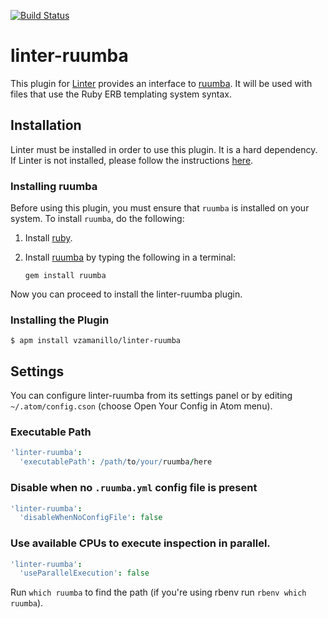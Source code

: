 [![Build Status](https://travis-ci.org/vzamanillo/linter-ruumba.svg?branch=master)](https://travis-ci.org/vzamanillo/linter-ruumba)

# linter-ruumba

This plugin for [Linter](https://github.com/AtomLinter/Linter) provides an
interface to [ruumba](https://github.com/ericqweinstein/ruumba). It will be used with
files that use the Ruby ERB templating system syntax.

## Installation

Linter must be installed in order to use this plugin. It is a hard dependency.
If Linter is not installed, please follow the instructions
[here](https://github.com/AtomLinter/Linter).

### Installing ruumba

Before using this plugin, you must ensure that `ruumba` is installed on your
system. To install `ruumba`, do the following:

1.  Install [ruby](https://www.ruby-lang.org/).

2.  Install [ruumba](https://github.com/ericqweinstein/ruumba) by typing the following
    in a terminal:

    ```ShellSession
    gem install ruumba
    ```

Now you can proceed to install the linter-ruumba plugin.

### Installing the Plugin

```ShellSession
$ apm install vzamanillo/linter-ruumba
```

## Settings

You can configure linter-ruumba from its settings panel or by editing
`~/.atom/config.cson` (choose Open Your Config in Atom menu).

### Executable Path

```coffeescript
'linter-ruumba':
  'executablePath': /path/to/your/ruumba/here
```

### Disable when no `.ruumba.yml` config file is present

```coffeescript
'linter-ruumba':
  'disableWhenNoConfigFile': false
```

### Use available CPUs to execute inspection in parallel.

```coffeescript
'linter-ruumba':
  'useParallelExecution': false
```

Run `which ruumba` to find the path (if you're using rbenv run
`rbenv which ruumba`).
